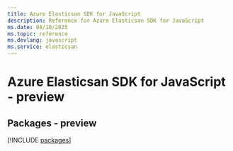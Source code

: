 ```yaml
---
title: Azure Elasticsan SDK for JavaScript
description: Reference for Azure Elasticsan SDK for JavaScript
ms.date: 04/10/2025
ms.topic: reference
ms.devlang: javascript
ms.service: elasticsan
---
```

# Azure Elasticsan SDK for JavaScript - preview
## Packages - preview
[!INCLUDE [packages](elasticsan-index.md)]